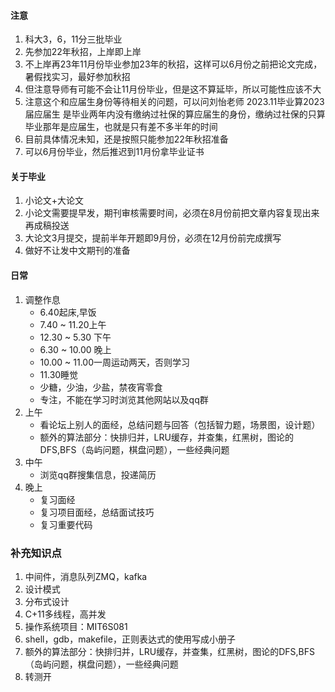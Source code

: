

#### 注意
1. 科大3，6，11分三批毕业
2. 先参加22年秋招，上岸即上岸
3. 不上岸再23年11月份毕业参加23年的秋招，这样可以6月份之前把论文完成，暑假找实习，最好参加秋招
4. 但注意导师有可能不会让11月份毕业，但是这不算延毕，所以可能性应该不大
5. 注意这个和应届生身份等待相关的问题，可以问刘怡老师
      2023.11毕业算2023届应届生
      是毕业两年内没有缴纳过社保的算应届生的身份，缴纳过社保的只算毕业那年是应届生，也就是只有差不多半年的时间
6. 目前具体情况未知，还是按照只能参加22年秋招准备
7. 可以6月份毕业，然后推迟到11月份拿毕业证书

#### 关于毕业
1. 小论文+大论文
2. 小论文需要提早发，期刊审核需要时间，必须在8月份前把文章内容复现出来再成稿投送
3. 大论文3月提交，提前半年开题即9月份，必须在12月份前完成撰写
4. 做好不让发中文期刊的准备

#### 日常
1. 调整作息
   - 6.40起床,早饭
   - 7.40 ~ 11.20上午
   - 12.30 ~ 5.30 下午
   - 6.30 ~ 10.00 晚上
   - 10.00 ~ 11.00一周运动两天，否则学习
   - 11.30睡觉
   - 少糖，少油，少盐，禁夜宵零食
   - 专注，不能在学习时浏览其他网站以及qq群
2. 上午
   - 看论坛上别人的面经，总结问题与回答（包括智力题，场景图，设计题）
   - 额外的算法部分：快排归并，LRU缓存，并查集，红黑树，图论的DFS,BFS（岛屿问题，棋盘问题），一些经典问题 
3. 中午
   - 浏览qq群搜集信息，投递简历
4. 晚上
   - 复习面经
   - 复习项目面经，总结面试技巧   
   - 复习重要代码

### 补充知识点
1. 中间件，消息队列ZMQ，kafka
2. 设计模式
3. 分布式设计
4. C+11多线程，高并发
5. 操作系统项目：MIT6S081
6. shell，gdb，makefile，正则表达式的使用写成小册子
7. 额外的算法部分：快排归并，LRU缓存，并查集，红黑树，图论的DFS,BFS（岛屿问题，棋盘问题），一些经典问题 
8. 转测开

